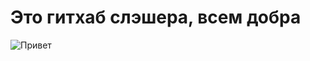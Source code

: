 # Это гитхаб слэшера, всем добра
![Привет](https://avatars.mds.yandex.net/get-zen_doc/3414416/pub_5ee444fe25926f58699e4dce_5ee86fedb162de311af3bd30/scale_1200)
